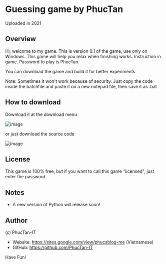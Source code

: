 # Guessing game by PhucTan
Uploaded in 2021
## Overview
Hi, welcome to my game. This is version 0.1 of the game, use only on Windows.
This game will help you relax when finishing works. Instruction in game. Password to play is PhucTan.

You can download the game and build it for better experiments

Note: Sometimes it won't work because of security. Just copy the code inside the batchfile and paste it on a new notepad file, then save it as .bat

## How to download

Download it at the download menu

![image](https://user-images.githubusercontent.com/87054949/149615341-0bf149f5-e620-4a3f-9137-ab46ebc90fda.png)

or just download the source code

![image](https://user-images.githubusercontent.com/87054949/149615421-13991fee-acea-45a6-b5da-8b281a94b3ac.png)

## License

This game is 100% free, but if you want to call this game "licensed", just enter the password

## Notes
- A new version of Python will release soon!
## Author
(c) PhucTan-IT
- Website: https://sites.google.com/view/phucsblog-me (Vietnamese)
- GitHub: https://github.com/PhucTan-IT

Have Fun!

